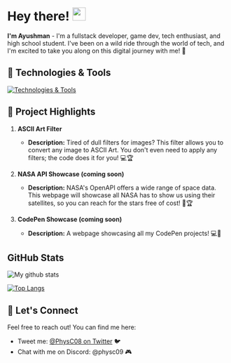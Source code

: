 # Hey there! <img src="https://raw.githubusercontent.com/MartinHeinz/MartinHeinz/master/wave.gif" width="30px">

**I'm Ayushman** - I'm a fullstack developer, game dev, tech enthusiast, and high school student. I've been on a wild ride through the world of tech, and I'm excited to take you along on this digital journey with me! 🚀

## 🔧 Technologies & Tools

[![Technologies & Tools](https://skillicons.dev/icons?i=html,css,sass,js,nodejs,react,jquery,py,java,kotlin,c,cpp,arduino,figma,ps,blender,codepen,firebase,replit,vscode&theme=dark)](https://skillicons.dev)

## 🌟 Project Highlights

1. **ASCII Art Filter**
   - **Description:** Tired of dull filters for images? This filter allows you to convert any image to ASCII Art. You don't even need to apply any filters; the code does it for you! 💻🏆
2. **NASA API Showcase (coming soon)**
   - **Description:** NASA's OpenAPI offers a wide range of space data. This webpage will showcase all NASA has to show us using their satellites, so you can reach for the stars free of cost! 🚀🏆

3. **CodePen Showcase (coming soon)**
   - **Description:** A webpage showcasing all my CodePen projects! 💻🚀
  
##  GitHub Stats

![My github stats](https://github-readme-stats.vercel.app/api?username=ayushmansarkar)

[![Top Langs](https://github-readme-stats.vercel.app/api/top-langs/?username=ayushmansarkar)](https://github.com/ayushmansarkar/github-readme-stats)
   
## 📨 Let's Connect

Feel free to reach out! You can find me here:

- Tweet me: [@PhysC08 on Twitter](https://twitter.com/PhysC08) 🐦
- Chat with me on Discord: @physc09 🎮
